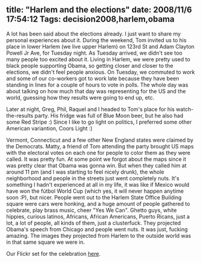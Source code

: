 title: "Harlem and the elections"
date: 2008/11/6 17:54:12
Tags: decision2008,harlem,obama
---
A lot has been said about the elections already. I just want to share my personal experiences about it. During the weekend, Tom invited us to his place in lower Harlem (we live upper Harlem) on 123rd St and Adam Clayton Powell Jr Ave, for Tuesday night. As Tuesday arrived, we didn't see too many people too excited about it. Living in Harlem, we were pretty used to black people supporting Obama, so getting closer and closer to the elections, we didn't feel people anxious. On Tuesday, we commuted to work and some of our co-workers got to work late because they have been standing in lines for a couple of hours to vote in polls. The whole day was about talking on how much that day was representing for the US and the world, guessing how they results were going to end up, etc.

Later at night, Greg, Phil, Raquel and I headed to Tom's place for his watch-the-results party. His fridge was full of Blue Moon beer, but he also had some Red Stripe :) Since I like to go light on politics, I preferred some other American variantion, Coors Light :)

Vermont, Connecticut and a few other New England states were claimed by the Democrats. Matty, a friend of Tom attending the party brought US maps with the electoral votes on each one for people to color them as they were called. It was pretty fun. At some point we forgot about the maps since it was pretty clear that Obama was gonna win. But when they called him at around 11 pm (and I was starting to feel nicely drunk), the whole neighborhood and people in the streets just went completely nuts. It's something I hadn't experienced at all in my life, it was like if Mexico would have won the fútbol World Cup (which yes, it will never happen anytime soon :P), but nicer. People went out to the Harlem State Office Building square were cars were honking, and a huge amount of people gathered to celebrate, play brass music, cheer "Yes We Can". Ghetto guys, white hippies, curious latinos, Africans, African Americans, Puerto Ricans, just a lot, a lot of people, all kinds of them, just a clusterfuck. They projected Obama's speech from Chicago and people went nuts. It was just, fucking amazing. The images they projected from Harlem to the outside world was in that same square we were in.

Our Flickr set for the celebration <a href="http://awbox.com/B1UF">here</a>.
